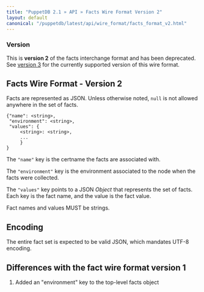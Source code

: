 ```yaml
---
title: "PuppetDB 2.1 » API » Facts Wire Format Version 2"
layout: default
canonical: "/puppetdb/latest/api/wire_format/facts_format_v2.html"
---
```


[facts_v3]: facts_format_v3.html

### Version

This is **version 2** of the facts interchange format and has been deprecated. See [version 3][facts_v3] for the currently supported version of this wire format.

## Facts Wire Format - Version 2

Facts are represented as JSON. Unless otherwise noted, `null` is not
allowed anywhere in the set of facts.

    {"name": <string>,
     "environment": <string>,
     "values": {
         <string>: <string>,
         ...
         }
    }

The `"name"` key is the certname the facts are associated with.

The `"environment"` key is the environment associated to the node when the facts were collected.

The `"values"` key points to a JSON _Object_ that represents the set
of facts. Each key is the fact name, and the value is the fact value.

Fact names and values MUST be strings.

## Encoding

The entire fact set is expected to be valid JSON, which mandates UTF-8
encoding.


Differences with the fact wire format version 1
-----

1. Added an "environment" key to the top-level facts object
